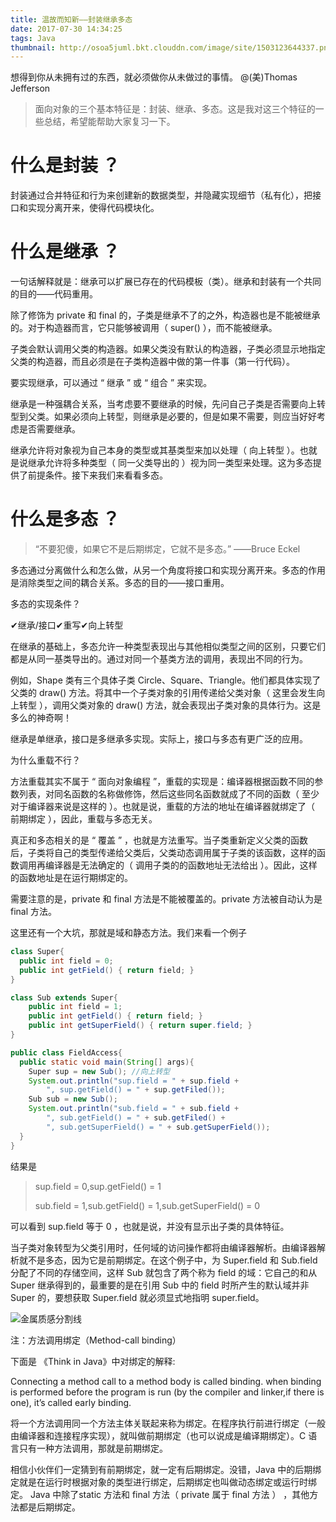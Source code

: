```yaml
---
title: 温故而知新——封装继承多态
date: 2017-07-30 14:34:25
tags: Java
thumbnail: http://osoa5juml.bkt.clouddn.com/image/site/1503123644337.png
---
```


想得到你从未拥有过的东西，就必须做你从未做过的事情。   @(美)Thomas Jefferson



<!-- more -->

> 面向对象的三个基本特征是：封装、继承、多态。这是我对这三个特征的一些总结，希望能帮助大家复习一下。



#   什么是封装 ？

封装通过合并特征和行为来创建新的数据类型，并隐藏实现细节（私有化），把接口和实现分离开来，使得代码模块化。



#   什么是继承 ？

一句话解释就是：继承可以扩展已存在的代码模板（类）。继承和封装有一个共同的目的——代码重用。

除了修饰为 private 和 final 的，子类是继承不了的之外，构造器也是不能被继承的。对于构造器而言，它只能够被调用（ super() ），而不能被继承。

子类会默认调用父类的构造器。如果父类没有默认的构造器，子类必须显示地指定父类的构造器，而且必须是在子类构造器中做的第一件事（第一行代码）。

要实现继承，可以通过 “ 继承 ” 或 “ 组合 ” 来实现。

继承是一种强耦合关系，当考虑要不要继承的时候，先问自己子类是否需要向上转型到父类。如果必须向上转型，则继承是必要的，但是如果不需要，则应当好好考虑是否需要继承。

继承允许将对象视为自己本身的类型或其基类型来加以处理（ 向上转型 ）。也就是说继承允许将多种类型（ 同一父类导出的 ）视为同一类型来处理。这为多态提供了前提条件。接下来我们来看看多态。



# 什么是多态 ？

> “不要犯傻，如果它不是后期绑定，它就不是多态。” ——Bruce Eckel

多态通过分离做什么和怎么做，从另一个角度将接口和实现分离开来。多态的作用是消除类型之间的耦合关系。多态的目的——接口重用。

多态的实现条件？

✔继承/接口✔重写✔向上转型

在继承的基础上，多态允许一种类型表现出与其他相似类型之间的区别，只要它们都是从同一基类导出的。通过对同一个基类方法的调用，表现出不同的行为。

例如，Shape 类有三个具体子类 Circle、Square、Triangle。他们都具体实现了父类的 draw() 方法。将其中一个子类对象的引用传递给父类对象（ 这里会发生向上转型 ），调用父类对象的 draw() 方法，就会表现出子类对象的具体行为。这是多么的神奇啊！

继承是单继承，接口是多继承多实现。实际上，接口与多态有更广泛的应用。

为什么重载不行？

方法重载其实不属于 “ 面向对象编程 ”，重载的实现是：编译器根据函数不同的参数列表，对同名函数的名称做修饰，然后这些同名函数就成了不同的函数（ 至少对于编译器来说是这样的 ）。也就是说，重载的方法的地址在编译器就绑定了（ 前期绑定 ），因此，重载与多态无关。

真正和多态相关的是 “ 覆盖 ” ，也就是方法重写。当子类重新定义父类的函数后，子类将自己的类型传递给父类后，父类动态调用属于子类的该函数，这样的函数调用再编译器是无法确定的（ 调用子类的的函数地址无法给出 ）。因此，这样的函数地址是在运行期绑定的。

需要注意的是，private 和 final 方法是不能被覆盖的。private 方法被自动认为是 final 方法。

这里还有一个大坑，那就是域和静态方法。我们来看一个例子

```java
class Super{
  public int field = 0;
  public int getField() { return field; }
}
```

```java
class Sub extends Super{
    public int field = 1;
  	public int getField() { return field; }
  	public int getSuperField() { return super.field; }
}
```

``` java
public class FieldAccess{
  public static void main(String[] args){
    Super sup = new Sub(); //向上转型
    System.out.println("sup.field = " + sup.field +
    	", sup.getField() = " + sup.getFiled());
    Sub sub = new Sub(); 
    System.out.println("sub.field = " + sub.field +
    	", sub.getField() = " + sub.getFiled() +
    	", sub.getSuperField() = " + sub.getSuperField());
  }
}
```

结果是

> sup.field = 0,sup.getField() = 1
>
> sub.field = 1,sub.getField() = 1,sub.getSuperField() = 0

可以看到 sup.field 等于 0 ，也就是说，并没有显示出子类的具体特征。

当子类对象转型为父类引用时，任何域的访问操作都将由编译器解析。由编译器解析就不是多态，因为它是前期绑定。在这个例子中，为 Super.field 和 Sub.field 分配了不同的存储空间，这样 Sub 就包含了两个称为 field 的域：它自己的和从 Super 继承得到的，最重要的是在引用 Sub 中的 field 时所产生的默认域并非 Super 的，要想获取 Super.field 就必须显式地指明 super.field。

![金属质感分割线](https://mmbiz.qlogo.cn/mmbiz/cZV2hRpuAPjEIibB1UYw1VMPzscNxReKZVxEh23qB9KgPqFq3uoyBy3M93PcFOunrvjkYVrtfvXMworbBuWAZ4A/0)

注：方法调用绑定（Method-call binding）

下面是 《Think in Java》中对绑定的解释:

Connecting a method call to a method body is called binding. when binding is performed before the program is run (by the compiler and linker,if there is one), it’s called early binding. 

将一个方法调用同一个方法主体关联起来称为绑定。在程序执行前进行绑定（一般由编译器和连接程序实现），就叫做前期绑定（也可以说成是编译期绑定）。C 语言只有一种方法调用，那就是前期绑定。

相信小伙伴们一定猜到有前期绑定，就一定有后期绑定。没错，Java 中的后期绑定就是在运行时根据对象的类型进行绑定，后期绑定也叫做动态绑定或运行时绑定。 Java 中除了static 方法和 final 方法（ private 属于 final 方法 ） ，其他方法都是后期绑定。


